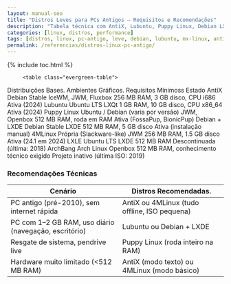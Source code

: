 ```yaml
---
layout: manual-seo
title: "Distros Leves para PCs Antigos – Requisitos e Recomendações"
description: "Tabela técnica com AntiX, Lubuntu, Puppy Linux, Debian LXDE e 4MLinux — requisitos reais, estado do projeto e casos de uso práticos."
categories: [linux, distros, performance]
tags: [distros, linux, pc-antigo, leve, debian, lubuntu, mx-linux, antix]
permalink: /referencias/distros-linux-pc-antigo/
---
```




{% include toc.html %}




<section class="post-content">
           
           
            
         <table class="evergreen-table">
  <thead>
    <tr>
      <th>Distribuições</th>
      <th>Bases.</th>
      <th>Ambientes Gráficos.</th>
      <th>Requisitos Mínimoss</th>
      <th>Estado</th>
    </tr>
  </thead>
  <tbody>
    <tr>
      <td data-label="Distribuição">AntiX</td>
      <td data-label="Base">Debian Stable</td>
      <td data-label="Ambiente Gráfico">IceWM, JWM, Fluxbox</td>
      <td data-label="Requisitos Mínimos">256 MB RAM, 3 GB disco, CPU i686</td>
      <td data-label="Estado"> Ativa (2024)</td>
    </tr>
    <tr>
      <td data-label="Distribuição">Lubuntu</td>
      <td data-label="Base">Ubuntu LTS</td>
      <td data-label="Ambiente Gráfico">LXQt</td>
      <td data-label="Requisitos Mínimos">1 GB RAM, 10 GB disco, CPU x86_64</td>
      <td data-label="Estado"> Ativa (2024)</td>
    </tr>
    <tr>
      <td data-label="Distribuição">Puppy Linux</td>
      <td data-label="Base">Ubuntu / Debian (varia por versão)</td>
      <td data-label="Ambiente Gráfico">JWM, Openbox</td>
      <td data-label="Requisitos Mínimos">512 MB RAM, roda em RAM</td>
      <td data-label="Estado"> Ativa (FossaPup, BionicPup)</td>
    </tr>
    <tr>
      <td data-label="Distribuição">Debian + LXDE</td>
      <td data-label="Base">Debian Stable</td>
      <td data-label="Ambiente Gráfico">LXDE</td>
      <td data-label="Requisitos Mínimos">512 MB RAM, 5 GB disco</td>
      <td data-label="Estado"> Ativa (instalação manual)</td>
    </tr>
    <tr>
      <td data-label="Distribuição">4MLinux</td>
      <td data-label="Base">Própria (Slackware-like)</td>
      <td data-label="Ambiente Gráfico">JWM</td>
      <td data-label="Requisitos Mínimos">256 MB RAM, 1.5 GB disco</td>
      <td data-label="Estado"> Ativa (24.1 em 2024)</td>
    </tr>
    <tr>
      <td data-label="Distribuição">LXLE</td>
      <td data-label="Base">Ubuntu LTS</td>
      <td data-label="Ambiente Gráfico">LXDE</td>
      <td data-label="Requisitos Mínimos">512 MB RAM</td>
      <td data-label="Estado"> Descontinuada (última: 2018)</td>
    </tr>
    <tr>
      <td data-label="Distribuição">ArchBang</td>
      <td data-label="Base">Arch Linux</td>
      <td data-label="Ambiente Gráfico">Openbox</td>
      <td data-label="Requisitos Mínimos">512 MB RAM, conhecimento técnico exigido</td>
      <td data-label="Estado"> Projeto inativo (última ISO: 2019)</td>
    </tr>
  </tbody>
</table>

<h3 id="recomendacoes">Recomendações Técnicas</h3>
<table class="evergreen-table">
  <thead>
    <tr>
      <th>Cenário</th>
      <th>Distros Recomendadas.</th>
    </tr>
  </thead>
  <tbody>
    <tr>
      <td data-label="Cenário">PC antigo (pré-2010), sem internet rápida</td>
      <td data-label="Distro Recomendada">AntiX ou 4MLinux (tudo offline, ISO pequena)</td>
    </tr>
    <tr>
      <td data-label="Cenário">PC com 1–2 GB RAM, uso diário (navegação, escritório)</td>
      <td data-label="Distro Recomendada">Lubuntu ou Debian + LXDE</td>
    </tr>
    <tr>
      <td data-label="Cenário">Resgate de sistema, pendrive live</td>
      <td data-label="Distro Recomendada">Puppy Linux (roda inteiro na RAM)</td>
    </tr>
    <tr>
      <td data-label="Cenário">Hardware muito limitado (<512 MB RAM)</td>
      <td data-label="Distro Recomendada">AntiX (modo texto) ou 4MLinux (modo básico)</td>
    </tr>
  </tbody>
</table>

</section>
